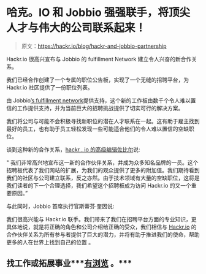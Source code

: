 # 哈克。IO 和 Jobbio 强强联手，将顶尖人才与伟大的公司联系起来！

> 原文：<https://hackr.io/blog/hackr-and-jobbio-partnership>

Hackr.io 很高兴宣布与 Jobbio 的 fulfillment Network 建立令人兴奋的新合作关系。

我们已经合作创建了一个专属的职位公告板，实现了一个无缝的招聘平台，为 Hackr.io 社区提供了一份职位列表。

由 Jobbio[’](https://jobbio.com/jobbio)[s fulfillment network](https://jobbio.com/jobbio)提供支持，这个新的工作板由数千个令人难以置信的工作提供支持，并为当前巨大的招聘挑战提供了切实可行的解决方案。

我们将公司与可能不会积极寻找新职位的潜在人才联系在一起。这有助于雇主找到最好的员工，也有助于员工轻松发现一些可能适合他们的令人难以置信的空缺职位。

谈到这种新的合作关系，[hackr . io 的高级编辑佐比尔](https://hackr.io/blog/author/zoe-biehl)说:

" 我们非常高兴地宣布这一新的合作伙伴关系，并成为众多知名品牌的一员。这个招聘板代表了我们网站的扩展，为我们的观众提供了更多的附加值。我们期待看到我们的社区与公司建立联系，反之亦然。由于技术领域有大量的空缺职位，这将是我们读者的下一个合理选择，我们希望这个招聘板成为访问 Hackr.io 的又一个重要原因。”

与此同时，Jobbio 首席执行官斯蒂芬·奎因说:

我们很高兴能与 Hackr.io 联手。我们带来了我们在招聘平台方面的专业知识，更具体地说，就是将正确的角色和公司介绍给正确的受众，我们相信与 [Hackr.io](https://hackr.io) 的合作伙伴关系为所有参与者提供了巨大的潜力，并将有助于推进我们的使命，帮助更多的人在世界上找到自己的位置 。

## **找工作或拓展事业*****[有浏览](https://jobs.hackr.io) 。***